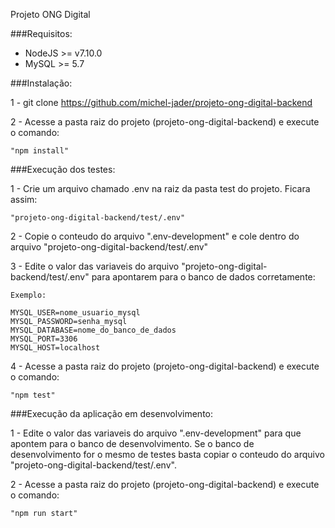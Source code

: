Projeto ONG Digital


###Requisitos:

- NodeJS >= v7.10.0
- MySQL >= 5.7

###Instalação:

1 - git clone https://github.com/michel-jader/projeto-ong-digital-backend

2 - Acesse a pasta raiz do projeto (projeto-ong-digital-backend) e execute o comando:
	
	"npm install"

###Execução dos testes:

1 - Crie um arquivo chamado .env na raiz da pasta test do projeto. Ficara assim:

	"projeto-ong-digital-backend/test/.env"

2 - Copie o conteudo do arquivo ".env-development" e cole dentro do arquivo "projeto-ong-digital-backend/test/.env"

3 - Edite o valor das variaveis do arquivo "projeto-ong-digital-backend/test/.env" para apontarem para o banco de dados corretamente:

	Exemplo:

	MYSQL_USER=nome_usuario_mysql
	MYSQL_PASSWORD=senha_mysql
	MYSQL_DATABASE=nome_do_banco_de_dados
	MYSQL_PORT=3306
	MYSQL_HOST=localhost

4 - Acesse a pasta raiz do projeto (projeto-ong-digital-backend) e execute o comando:

	"npm test"



###Execução da aplicação em desenvolvimento:

1 - Edite o valor das variaveis do arquivo ".env-development" para que apontem para o banco de desenvolvimento. Se o banco de desenvolvimento for o mesmo de testes basta copiar o conteudo do arquivo "projeto-ong-digital-backend/test/.env". 


2 - Acesse a pasta raiz do projeto (projeto-ong-digital-backend) e execute o comando:

	"npm run start"



